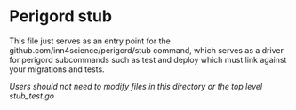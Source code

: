 # Perigord stub

This file just serves as an entry point for the
github.com/inn4science/perigord/stub command, which serves as a driver for
perigord subcommands such as test and deploy which must link against your
migrations and tests.

*Users should not need to modify files in this directory or the top level
stub_test.go*
